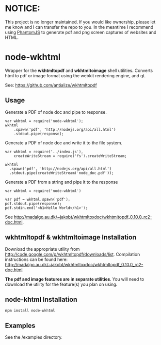 # NOTICE:

This project is no longer maintained. If you would like ownership, please let me know and I can transfer the repo to you.
In the meantime I recommend using [PhantomJS](https://github.com/ariya/phantomjs/wiki/Screen-Capture) to generate
pdf and png screen captures of websites and HTML.


# node-wkhtml

Wrapper for the **wkhtmltopdf** and **wkhtmltoimage** shell utilities. Converts html to pdf or image format using the webkit rendering engine, and qt.

See: https://github.com/antialize/wkhtmltopdf

## Usage
Generate a PDF of node doc and pipe to response.

    var wkhtml = require('node-wkhtml');
    wkhtml
        .spawn('pdf', 'http://nodejs.org/api/all.html')
        .stdout.pipe(response);
      
Generate a PDF of node doc and write it to the file system.

    var wkhtml = require('../index.js'),
        createWriteStream = require('fs').createWriteStream;
        
    wkhtml
      .spawn('pdf', 'http://nodejs.org/api/all.html')
      .stdout.pipe(createWriteStream('node_doc.pdf'));


Generate a PDF from a string and pipe it to the response
    
    var wkhtml = require('node-wkhtml')
    
    var pdf = wkhtml.spawn('pdf');
    pdf.stdout.pipe(response);
    pdf.stdin.end('<h1>Hello World</h1>');

See http://madalgo.au.dk/~jakobt/wkhtmltoxdoc/wkhtmltopdf_0.10.0_rc2-doc.html.


## wkhtmltopdf & wkhtmltoimage Installation

Download the appropriate utility from http://code.google.com/p/wkhtmltopdf/downloads/list. Compilation instructions can be found here: http://madalgo.au.dk/~jakobt/wkhtmltoxdoc/wkhtmltopdf_0.10.0_rc2-doc.html

**The pdf and image features are in separate utilities**. You will need to download the utility for the feature(s) you plan on using.

## node-khtml Installation

    npm install node-wkhtml
    
## Examples
See the /examples directory.


